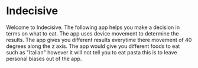 # Indecisive

Welcome to Indecisive.
The following app helps you make a decision in terms on what to eat. The app uses device movement to determine the results.
The app gives you different results everytime there movement of 40 degrees along the z axis.
The app would give you different foods to eat such as "Italian" however it will not tell you to eat pasta this is to leave personal biases out of the app.
